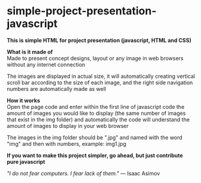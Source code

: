 # simple-project-presentation-javascript
<strong>This is simple HTML for project presentation (javascript, HTML and CSS)</strong>

<strong>What is it made of</strong><br/>
Made to present concept designs, layout or any image in web browsers without any internet connection

The images are displayed in actual size, it will automatically creating vertical scroll bar according to the size of each image, and the right side navigation numbers are automatically made as well

<strong>How it works</strong><br/>
Open the page code and enter within the first line of javascript code the amount of images you would like to display (the same number of images that exist in the img folder) and automatically the code will understand the amount of images to display in your web browser

The images in the img folder should be ".jpg" and named with the word "img" and then with numbers, example: img1.jpg

<strong>If you want to make this project simpler, go ahead, but just contribute pure javascript</strong>

<i>"I do not fear computers. I fear lack of them."</i> — Isaac Asimov
